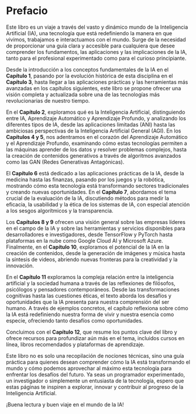 # Prefacio

Este libro es un viaje a través del vasto y dinámico mundo de la Inteligencia Artificial (IA), una tecnología que está redefiniendo la manera en que vivimos, trabajamos e interactuamos con el mundo. Surge de la necesidad de proporcionar una guía clara y accesible para cualquiera que desee comprender los fundamentos, las aplicaciones y las implicaciones de la IA, tanto para el profesional experimentado como para el curioso principiante.

Desde la introducción a los conceptos fundamentales de la IA en el **Capítulo 1**, pasando por la evolución histórica de esta disciplina en el **Capítulo 3**, hasta llegar a las aplicaciones prácticas y las herramientas más avanzadas en los capítulos siguientes, este libro se propone ofrecer una visión completa y actualizada sobre una de las tecnologías más revolucionarias de nuestro tiempo.

En el **Capítulo 2**, exploramos qué es la Inteligencia Artificial, distinguiendo entre IA, Aprendizaje Automático y Aprendizaje Profundo, y analizando los diferentes tipos de IA, desde las aplicaciones limitadas (ANI) hasta las ambiciosas perspectivas de la Inteligencia Artificial General (AGI). En los **Capítulos 4 y 5**, nos adentramos en el corazón del Aprendizaje Automático y el Aprendizaje Profundo, examinando cómo estas tecnologías permiten a las máquinas aprender de los datos y resolver problemas complejos, hasta la creación de contenidos generativos a través de algoritmos avanzados como las GAN (Redes Generativas Antagónicas).

El **Capítulo 6** está dedicado a las aplicaciones prácticas de la IA, desde la medicina hasta las finanzas, pasando por los juegos y la robótica, mostrando cómo esta tecnología está transformando sectores tradicionales y creando nuevas oportunidades. En el **Capítulo 7**, abordamos el tema crucial de la evaluación de la IA, discutiendo métodos para medir la eficacia, la usabilidad y la ética de los sistemas de IA, con especial atención a los sesgos algorítmicos y la transparencia.

Los **Capítulos 8 y 9** ofrecen una visión general sobre las empresas líderes en el campo de la IA y sobre las herramientas y servicios disponibles para desarrolladores e investigadores, desde TensorFlow y PyTorch hasta plataformas en la nube como Google Cloud AI y Microsoft Azure. Finalmente, en el **Capítulo 10**, exploramos el potencial de la IA en la creación de contenidos, desde la generación de imágenes y música hasta la síntesis de videos, abriendo nuevas fronteras para la creatividad y la innovación.

En el **Capítulo 11** exploramos la compleja relación entre la inteligencia artificial y la sociedad humana a través de las reflexiones de filósofos, psicólogos y pensadores contemporáneos. Desde las transformaciones cognitivas hasta las cuestiones éticas, el texto aborda los desafíos y oportunidades que la IA presenta para nuestra comprensión del ser humano. A través de ejemplos concretos, el capítulo reflexiona sobre cómo la IA está redefiniendo nuestra forma de vivir y nuestra esencia como especie, ofreciendo tanto desafíos como oportunidades.

Concluimos con el **Capítulo 12**, que resume los puntos clave del libro y ofrece recursos para profundizar aún más en el tema, incluidos cursos en línea, libros recomendados y plataformas de aprendizaje.

Este libro no es solo una recopilación de nociones técnicas, sino una guía práctica para quienes desean comprender cómo la IA está transformando el mundo y cómo podemos aprovechar al máximo esta tecnología para enfrentar los desafíos del futuro. Ya seas un programador experimentado, un investigador o simplemente un entusiasta de la tecnología, espero que estas páginas te inspiren a explorar, innovar y contribuir al progreso de la Inteligencia Artificial.

¡Buena lectura y buen viaje en el mundo de la IA!
